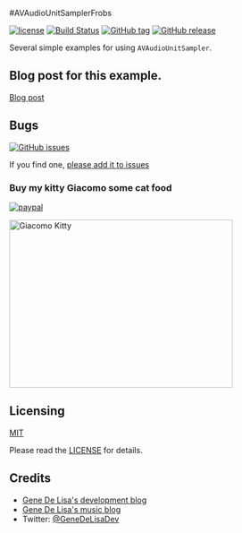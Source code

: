 #AVAudioUnitSamplerFrobs


[![license](https://img.shields.io/github/license/mashape/apistatus.svg)](https://en.wikipedia.org/wiki/MIT_License)
[![Build Status](https://travis-ci.org/genedelisa/TableBinding.svg)](https://travis-ci.org/genedelisa/AVAudioUnitSamplerFrobs)
[![GitHub tag](https://img.shields.io/github/tag/genedelisa/tablebinding.svg)](https://github.com/genedelisa/AVAudioUnitSamplerFrobs/)
[![GitHub release](https://img.shields.io/github/release/genedelisa/tablebinding.svg)](https://github.com/genedelisa/AVAudioUnitSamplerFrobs/)

Several simple examples for using `AVAudioUnitSampler`.


## Blog post for this example.

[Blog post](http://www.rockhoppertech.com/blog/)


## Bugs


[![GitHub issues](https://img.shields.io/github/issues/genedelisa/tablebinding.svg)](https://github.com/genedelisa/AVAudioUnitSamplerFrobs/issues)

If you find one, [please add it to issues](https://github.com/genedelisa/AVAudioUnitSamplerFrobs/issues)



### Buy my kitty Giacomo some cat food

[![paypal](https://www.paypalobjects.com/en_US/i/btn/btn_donate_SM.gif)](https://www.paypal.com/cgi-bin/webscr?cmd=_donations&business=F5KE9Z29MH8YQ&bnP-DonationsBF:btn_donate_SM.gif:NonHosted)

<img src="http://www.rockhoppertech.com/blog/wp-content/uploads/2015/05/IMG_0657.png" alt="Giacomo Kitty" width="400" height="300">

## Licensing

[MIT](https://en.wikipedia.org/wiki/MIT_License)

Please read the [LICENSE](LICENSE) for details.

## Credits

*	[Gene De Lisa's development blog](http://rockhoppertech.com/blog/)
*	[Gene De Lisa's music blog](http://genedelisa.com/)
*   Twitter: [@GeneDeLisaDev](http://twitter.com/genedelisadev)

